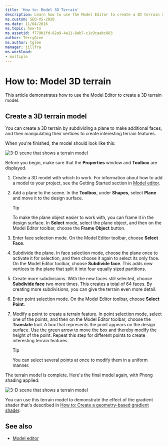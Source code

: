 ```yaml
---
title: 'How to: Model 3D Terrain'
description: Learn how to use the Model Editor to create a 3D terrain model by dividing a plane to make additional faces and manipulating their vertices.
ms.custom: SEO-VS-2020
ms.date: 11/04/2016
ms.topic: how-to
ms.assetid: f779b1fd-82a9-4a11-8ab7-c1c9caabc883
author: TerryGLee
ms.author: tglee
manager: jillfra
ms.workload:
- multiple
---
```

# How to: Model 3D terrain

This article demonstrates how to use the Model Editor to create a 3D terrain model.

## Create a 3D terrain model

You can create a 3D terrain by subdividing a plane to make additional faces, and then manipulating their vertices to create interesting terrain features.

When you're finished, the model should look like this:

![3&#45;D scene that shows a terrain model](../designers/media/digit-terrain-model.png)

Before you begin, make sure that the **Properties** window and **Toolbox** are displayed.

1. Create a 3D model with which to work. For information about how to add a model to your project, see the Getting Started section in [Model editor](../designers/model-editor.md).

2. Add a plane to the scene. In the **Toolbox**, under **Shapes**, select **Plane** and move it to the design surface.

    > [!TIP]
    > To make the plane object easier to work with, you can frame it in the design surface. In **Select** mode, select the plane object, and then on the Model Editor toolbar, choose the **Frame Object** button.

3. Enter face selection mode. On the Model Editor toolbar, choose **Select Face**.

4. Subdivide the plane. In face selection mode, choose the plane once to activate it for selection, and then choose it again to select its only face. On the Model Editor toolbar, choose **Subdivide face**. This adds new vertices to the plane that split it into four equally sized partitions.

5. Create more subdivisions. With the new faces still selected, choose **Subdivide face** two more times. This creates a total of 64 faces. By creating more subdivisions, you can give the terrain even more detail.

6. Enter point selection mode. On the Model Editor toolbar, choose **Select Point**.

7. Modify a point to create a terrain feature. In point selection mode, select one of the points, and then on the Model Editor toolbar, choose the **Translate** tool. A box that represents the point appears on the design surface. Use the green arrow to move the box and thereby modify the height of the point. Repeat this step for different points to create interesting terrain features.

    > [!TIP]
    > You can select several points at once to modify them in a uniform manner.

The terrain model is complete. Here's the final model again, with Phong shading applied:

![3&#45;D scene that shows a terrain model](../designers/media/digit-terrain-model.png)

You can use this terrain model to demonstrate the effect of the gradient shader that's described in [How to: Create a geometry-based gradient shader](../designers/how-to-create-a-geometry-based-gradient-shader.md).

## See also

- [Model editor](../designers/model-editor.md)
